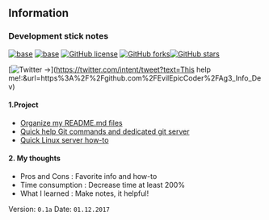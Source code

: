 ## Information
### Development stick notes
[![base](https://img.shields.io/badge/EEC-Information--repo-red.svg?style=flat-square)](https://img.shields.io/badge/EvilEpicCoder-Information--repo-red.svg?style=flat-square)
[![base](https://img.shields.io/badge/Status-Active-red.svg?style=flat-square)](https://img.shields.io/badge/EvilEpicCoder-Information--repo-red.svg?style=flat-square)
[![GitHub license](https://img.shields.io/github/license/EvilEpicCoder/Ag3_Info_Dev.svg?style=flat-square)](https://github.com/EvilEpicCoder/Ag3_Info_Dev?style=flat-square)
[![GitHub forks](https://img.shields.io/github/forks/EvilEpicCoder/Ag3_Info_Dev.svg)](https://github.com/EvilEpicCoder/Ag3_Info_Dev/network)[![GitHub stars](https://img.shields.io/github/stars/EvilEpicCoder/Ag3_Info_Dev.svg)](https://github.com/EvilEpicCoder/Ag3_Info_Dev/stargazers)

[![Twitter -> ](https://img.shields.io/twitter/url/https/github.com/EvilEpicCoder/Ag3_Info_Dev.svg?style=social)](https://twitter.com/intent/tweet?text=This help me!:&url=https%3A%2F%2Fgithub.com%2FEvilEpicCoder%2FAg3_Info_Dev)


#### 1.Project
 * [Organize my README.md files](https://github.com/EvilEpicCoder/Ag3_Info_Dev/blob/master/EEC_ReadmeMD.md)
 * [Quick help Git commands and dedicated git server](https://github.com/EvilEpicCoder/Ag3_Info_Dev/blob/master/EEC_GoodMorningGit.md)
 * [Quick Linux server how-to](https://github.com/EvilEpicCoder/Ag3_Info_Dev/blob/master/LinuxMint_WebServer.md)
#### 2. My thoughts
  * Pros and Cons : Favorite info and how-to
  * Time consumption : Decrease time at least 200%
  * What I learned : Make notes, it helpful!

  Version: `0.1a`
  Date: `01.12.2017`
